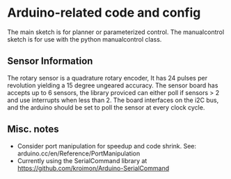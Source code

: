# Arduino-related code and config  

The main sketch is for planner or parameterized control.
The manualcontrol sketch is for use with the python manualcontrol class.

## Sensor Information ##
The rotary sensor is a quadrature rotary encoder, It has 24 pulses per revolution yielding a 15 degree ungeared accuracy.
The sensor board has accepts up to 6 sensors, the library proviced can either poll if sensors > 2 and use interrupts when less than 2.
The board interfaces on the i2C bus, and the arduino should be set to poll the sensor at every clock cycle. 

## Misc. notes
* Consider port manipulation for speedup and code shrink. See: arduino.cc/en/Reference/PortManipulation  
* Currently using the SerialCommand library at https://github.com/kroimon/Arduino-SerialCommand  

